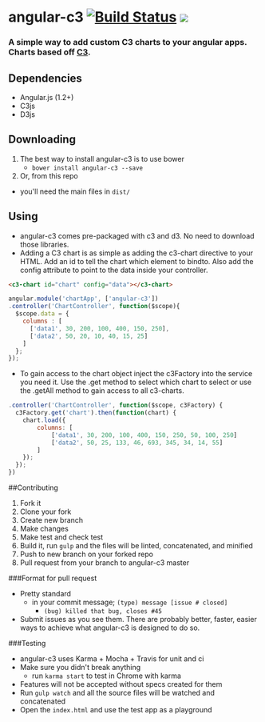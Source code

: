 angular-c3    [![Build Status](https://travis-ci.org/maseh87/c3-chart.svg?branch=master)](https://travis-ci.org/maseh87/c3-chart)   <img src="http://img.shields.io/badge/Built%20with-Gulp-red.svg" />
===============

### A simple way to add custom C3 charts to your angular apps. Charts based off [C3](http://c3js.org/).

## Dependencies
+ Angular.js (1.2+)
+ C3js
+ D3js

## Downloading
1. The best way to install angular-c3 is to use bower
    + ```bower install angular-c3 --save```
2. Or, from this repo
  + you'll need the main files in ```dist/```

## Using
+ angular-c3 comes pre-packaged with c3 and d3. No need to download those libraries.
+ Adding a C3 chart is as simple as adding the c3-chart directive to your HTML. Add an id to tell the chart which element to bindto. Also add the config attribute to point to the data inside your controller.

```html
<c3-chart id="chart" config="data"></c3-chart>
```

```javascript
angular.module('chartApp', ['angular-c3'])
.controller('ChartController', function($scope){
  $scope.data = {
    columns : [
      ['data1', 30, 200, 100, 400, 150, 250],
      ['data2', 50, 20, 10, 40, 15, 25]
    ]
  };
});
```

+ To gain access to the chart object inject the c3Factory into the service you need it. Use the .get method to select which chart to select or use the .getAll method to gain access to all c3-charts.

```javascript
.controller('ChartController', function($scope, c3Factory) {
  c3Factory.get('chart').then(function(chart) {
    chart.load({
        columns: [
            ['data1', 30, 200, 100, 400, 150, 250, 50, 100, 250]
            ['data2', 50, 25, 133, 46, 693, 345, 34, 14, 55]
        ]
    });
  });
})
```

##Contributing
1. Fork it
2. Clone your fork
3. Create new branch
4. Make changes
5. Make test and check test
6. Build it, run ```gulp``` and the files will be linted, concatenated, and minified
7. Push to new branch on your forked repo
8. Pull request from your branch to angular-c3 master

###Format for pull request
+ Pretty standard
  + in your commit message; ```(type) message [issue # closed]```
    + ```(bug) killed that bug, closes #45```
+ Submit issues as you see them. There are probably better, faster, easier ways to achieve what angular-c3 is designed to do so.

###Testing
+ angular-c3 uses Karma + Mocha + Travis for unit and ci
+ Make sure you didn't break anything
  + run ```karma start``` to test in Chrome with karma
+ Features will not be accepted without specs created for them
+ Run ```gulp watch``` and all the source files will be watched and concatenated
+ Open the ```index.html``` and use the test app as a playground
